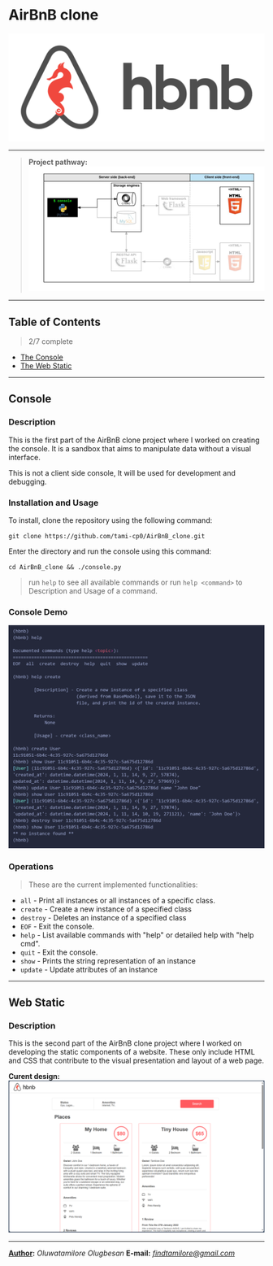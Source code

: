 # **AirBnB clone**
![Console Demo](IMAGES/hbnb_logo.png)
___
> **Project pathway:**
![pathway](IMAGES/hbnb_steps.png)
___
## Table of Contents
>  2/7 complete
- [The Console](#console)
- [The Web Static](#web-static)

___
## Console
### **Description**

This is the first part of the AirBnB clone project where I worked on creating the console. It is a sandbox that aims to manipulate data without a visual interface.

This is not a client side console, It will be used for development and debugging.
### Installation and Usage
To install, clone the repository using the following command:
```
git clone https://github.com/tami-cp0/AirBnB_clone.git
```
Enter the directory and run the console using this command:
```
cd AirBnB_clone && ./console.py
```
> run `help` to see all available commands
> or run `help <command>` to Description and Usage of a command.

### Console Demo
![Console Demo](IMAGES/console_demo2.png)

### Operations
> These are the current implemented functionalities:
-  `all` - Print all instances or all instances of a specific class.
-  `create` - Create a new instance of a specified class
-  `destroy` - Deletes an instance of a specified class
-  `EOF` - Exit the console.
-  `help` - List available commands with "help" or detailed help with "help cmd".
-  `quit` -  Exit the console.
-  `show` - Prints the string representation of an instance
-  `update` - Update attributes of an instance
___
## Web Static
### **Description**
This is the second part of the AirBnB clone project where I worked on developing the static components of a website. These only include HTML and CSS that contribute to the visual presentation and layout of a web page.

**Curent design:**
![Web Demo](IMAGES/site_demo.png)
___

**[Author](AUTHORS):** *Oluwatamilore Olugbesan*
**E-mail:** *<findtamilore@gmail.com>*

